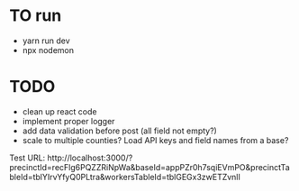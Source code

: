 # TO run
- yarn run dev
- npx nodemon

# TODO
- clean up react code
- implement proper logger
- add data validation before post (all field not empty?)
- scale to multiple counties? Load API keys and field names from a base?

Test URL: http://localhost:3000/?precinctId=recFlg6PQZZRiNpWa&baseId=appPZr0h7sqiEVmPO&precinctTableId=tblYIrvYfyQ0PLtra&workersTableId=tblGEGx3zwETZvnlI
